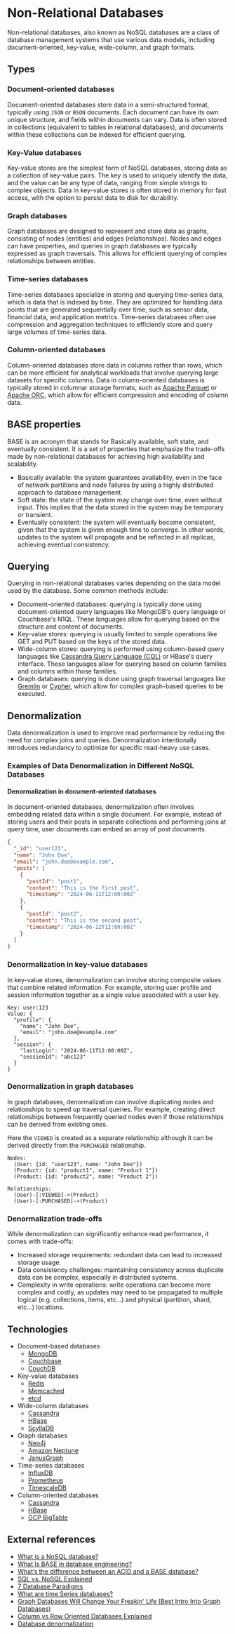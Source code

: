 # Non-Relational Databases

Non-relational databases, also known as NoSQL databases are a class of database management systems that use various data models, including document-oriented, key-value, wide-column, and graph formats.

## Types

### Document-oriented databases

Document-oriented databases store data in a semi-structured format, typically using `JSON` or `BSON` documents. Each document can have its own unique structure, and fields within documents can vary. Data is often stored in collections (equivalent to tables in relational databases), and documents within these collections can be indexed for efficient querying.

### Key-Value databases

Key-value stores are the simplest form of NoSQL databases, storing data as a collection of key-value pairs. The key is used to uniquely identify the data, and the value can be any type of data, ranging from simple strings to complex objects. Data in key-value stores is often stored in memory for fast access, with the option to persist data to disk for durability.

### Graph databases

Graph databases are designed to represent and store data as graphs, consisting of nodes (entities) and edges (relationships). Nodes and edges can have properties, and queries in graph databases are typically expressed as graph traversals. This allows for efficient querying of complex relationships between entities.

### Time-series databases

Time-series databases specialize in storing and querying time-series data, which is data that is indexed by time. They are optimized for handling data points that are generated sequentially over time, such as sensor data, financial data, and application metrics. Time-series databases often use compression and aggregation techniques to efficiently store and query large volumes of time-series data.

### Column-oriented databases

Column-oriented databases store data in columns rather than rows, which can be more efficient for analytical workloads that involve querying large datasets for specific columns. Data in column-oriented databases is typically stored in columnar storage formats, such as [Apache Parquet](https://parquet.apache.org/) or [Apache ORC](https://orc.apache.org/), which allow for efficient compression and encoding of column data.

## BASE properties

BASE is an acronym that stands for Basically available, soft state, and eventually consistent. It is a set of properties that emphasize the trade-offs made by non-relational databases for achieving high availability and scalability.

- Basically available: the system guarantees availability, even in the face of network partitions and node failures by using a highly distributed approach to database management.
- Soft state: the state of the system may change over time, even without input. This implies that the data stored in the system may be temporary or transient.
- Eventually consistent: the system will eventually become consistent, given that the system is given enough time to converge. In other words, updates to the system will propagate and be reflected in all replicas, achieving eventual consistency.

## Querying

Querying in non-relational databases varies depending on the data model used by the database. Some common methods include:

- Document-oriented databases: querying is typically done using document-oriented query languages like MongoDB's query language or Couchbase's N1QL. These languages allow for querying based on the structure and content of documents.
- Key-value stores: querying is usually limited to simple operations like GET and PUT based on the keys of the stored data.
- Wide-column stores: querying is performed using column-based query languages like [Cassandra Query Language (CQL)](https://cassandra.apache.org/doc/stable/cassandra/cql/) or HBase's query interface. These languages allow for querying based on column families and columns within those families.
- Graph databases: querying is done using graph traversal languages like [Gremlin](https://en.wikipedia.org/wiki/Gremlin_(query_language)) or [Cypher](https://en.wikipedia.org/wiki/Cypher_(query_language)), which allow for complex graph-based queries to be executed.

## Denormalization

Data denormalization is used to improve read performance by reducing the need for complex joins and queries. Denormalization intentionally introduces redundancy to optimize for specific read-heavy use cases.

### Examples of Data Denormalization in Different NoSQL Databases

#### Denormalization in document-oriented databases

In document-oriented databases, denormalization often involves embedding related data within a single document. For example, instead of storing users and their posts in separate collections and performing joins at query time, user documents can embed an array of post documents.

```json
{
  "_id": "user123",
  "name": "John Doe",
  "email": "john.doe@example.com",
  "posts": [
    {
      "postId": "post1",
      "content": "This is the first post",
      "timestamp": "2024-06-11T12:00:00Z"
    },
    {
      "postId": "post2",
      "content": "This is the second post",
      "timestamp": "2024-06-12T12:00:00Z"
    }
  ]
}
```

### Denormalization in key-value databases

In key-value stores, denormalization can involve storing composite values that combine related information. For example, storing user profile and session information together as a single value associated with a user key.

```plaintext
Key: user:123
Value: {
  "profile": {
    "name": "John Doe",
    "email": "john.doe@example.com"
  },
  "session": {
    "lastLogin": "2024-06-11T12:00:00Z",
    "sessionId": "abc123"
  }
}
```

### Denormalization in graph databases

In graph databases, denormalization can involve duplicating nodes and relationships to speed up traversal queries. For example, creating direct relationships between frequently queried nodes even if those relationships can be derived from existing ones.

Here the `VIEWED` is created as a separate relationship although it can be derived directly from the `PURCHASED` relationship.

```plaintext
Nodes:
  (User: {id: "user123", name: "John Doe"})
  (Product: {id: "product1", name: "Product 1"})
  (Product: {id: "product2", name: "Product 2"})

Relationships:
  (User)-[:VIEWED]->(Product)
  (User)-[:PURCHASED]->(Product)
```

### Denormalization trade-offs

While denormalization can significantly enhance read performance, it comes with trade-offs:

- Increased storage requirements: redundant data can lead to increased storage usage.
- Data consistency challenges: maintaining consistency across duplicate data can be complex, especially in distributed systems.
- Complexity in write operations: write operations can become more complex and costly, as updates may need to be propagated to multiple logical (e.g. collections, items, etc...) and physical (partition, shard, etc...) locations.

## Technologies

- Document-based databases
  - [MongoDB](https://www.mongodb.com/)
  - [Couchbase](https://www.couchbase.com/products/server/)
  - [CouchDB](https://couchdb.apache.org/)
- Key-value databases
  - [Redis](https://redis.io/)
  - [Memcached](https://memcached.org/)
  - [etcd](https://etcd.io/)
- Wide-column databases
  - [Cassandra](https://cassandra.apache.org/)
  - [HBase](https://hbase.apache.org/)
  - [ScyllaDB](https://www.scylladb.com/)
- Graph databases
  - [Neo4j](https://neo4j.com/product/neo4j-graph-database/)
  - [Amazon Neptune](https://aws.amazon.com/neptune/)
  - [JanusGraph](https://janusgraph.org/)
- Time-series databases
  - [InfluxDB](https://www.influxdata.com/)
  - [Prometheus](https://prometheus.io/)
  - [TimescaleDB](https://www.timescale.com/)
- Column-oriented databases
  - [Cassandra](https://cassandra.apache.org/)
  - [HBase](https://hbase.apache.org/)
  - [GCP BigTable](https://cloud.google.com/bigtable)

## External references

- [What is a NoSQL database?](https://cloud.google.com/discover/what-is-nosql)
- [What Is BASE in database engineering?](https://www.lifewire.com/abandoning-acid-in-favor-of-base-1019674)
- [What’s the difference between an ACID and a BASE database?](https://aws.amazon.com/compare/the-difference-between-acid-and-base-database/)
- [SQL vs. NoSQL Explained](https://www.youtube.com/watch?v=_Ss42Vb1SU4&ab_channel=Exponent)
- [7 Database Paradigms](https://www.youtube.com/watch?v=W2Z7fbCLSTw&ab_channel=Fireship)
- [What are time Series databases?](https://www.youtube.com/watch?v=vuNEWixlsWY&ab_channel=CodewithIrtiza)
- [Graph Databases Will Change Your Freakin' Life (Best Intro Into Graph Databases)](https://www.youtube.com/watch?v=GekQqFZm7mA&ab_channel=CodingTech)
- [Column vs Row Oriented Databases Explained](https://www.youtube.com/watch?v=Vw1fCeD06YI&ab_channel=HusseinNasser)
- [Database denormalization](https://www.youtube.com/watch?v=4bTq0GdSeQs&t=8s&ab_channel=Decomplexify)

